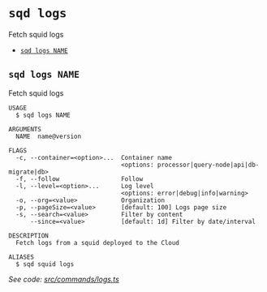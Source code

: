 `sqd logs`
==========

Fetch squid logs

* [`sqd logs NAME`](#sqd-logs-name)

## `sqd logs NAME`

Fetch squid logs

```
USAGE
  $ sqd logs NAME

ARGUMENTS
  NAME  name@version

FLAGS
  -c, --container=<option>...  Container name
                               <options: processor|query-node|api|db-migrate|db>
  -f, --follow                 Follow
  -l, --level=<option>...      Log level
                               <options: error|debug|info|warning>
  -o, --org=<value>            Organization
  -p, --pageSize=<value>       [default: 100] Logs page size
  -s, --search=<value>         Filter by content
      --since=<value>          [default: 1d] Filter by date/interval

DESCRIPTION
  Fetch logs from a squid deployed to the Cloud

ALIASES
  $ sqd squid logs
```

_See code: [src/commands/logs.ts](https://github.com/subsquid/squid-cli/tree/master/src/commands/logs.ts)_
